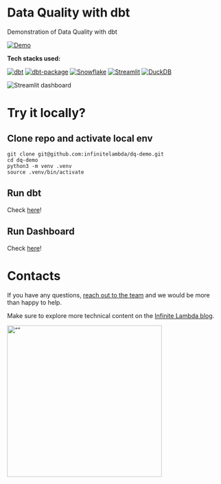 # Data Quality with dbt
Demonstration of Data Quality with dbt

[![Demo](https://img.shields.io/badge/📌-LIVE_DEMO-green?style=for-the-badge&logoWidth=40)](https://infinitelambda-data-quality-score.streamlit.app/)

**Tech stacks used:**

[![dbt](https://img.shields.io/badge/-dbt-FF694B?logo=dbt&logoColor=white&style=flat)](https://www.getdbt.com/)
[![dbt-package](https://img.shields.io/badge/package:dq_tools-FF694B?logo=dbt&logoColor=white&style=flat)](https://hub.getdbt.com/infinitelambda/dq_tools/latest/)
[![Snowflake](https://img.shields.io/badge/-Snowflake-2580F6?logo=Snowflake&logoColor=white&style=flat)](https://www.snowflake.com/)
[![Streamlit](https://img.shields.io/badge/-Streamlit(plotly)-FF4B4B?logo=Streamlit&logoColor=white&style=flat)](https://www.streamlit.io/)
[![DuckDB](https://img.shields.io/badge/-DuckDB-BCAF01?logo=DuckDB&logoColor=white&style=flat)](https://duckdb.org/)

![Streamlit dashboard](https://raw.githubusercontent.com/infinitelambda/dq-demo/main/assets/img/simple-dashboard.png)


# Try it locally?
## Clone repo and activate local env
```
git clone git@github.com:infinitelambda/dq-demo.git
cd dq-demo
python3 -m venv .venv
source .venv/bin/activate
```

## Run dbt
Check [here](/dbt/README.md)!

## Run Dashboard
Check [here](/dashboard/README.md)!


# Contacts
If you have any questions, [reach out to the team](https://infinitelambda.com/contacts/) and we would be more than happy to help.

Make sure to explore more technical content on the [Infinite Lambda blog](https://infinitelambda.com/category/tech-blog/).

<img src="https://raw.githubusercontent.com/infinitelambda/dq-demo/main/assets/img/follow-il.jpg" alt= “” width="360" height="352">